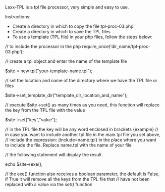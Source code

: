 Lexx-TPL is a tpl file processor, very simple and easy to use.

Instructions:
  - Create a directory in which to copy the file tpl-proc-03.php
  - Create a directory in which to save the TPL files
  - To use a template (TPL file) in your php files, follow the steps below:
 
// to include the processor in the php
require_once('dir_name/tpl-proc-03.php');

// create a tpl object and enter the name of the template file

$site = new tpl("your-template-name.tpl");

// set the location and name of the directory where we have the TPL file or files

$site->set_template_dir("template_dir_location_and_name");

// execute $site->set() as many times as you need, this function will replace the key from the TPL file with the value

$site->set("key","value");

// in the TPL file the key will be any word enclosed in brackets {example}
// in case you want to include another tpl file in the main tpl file you set above,
// include the expression: {include=name.tpl} in the place where you want to include the file. Replace name.tpl with the name of your file

// the following statement will display the result.

echo $site->exe();

// the exe() function also receives a boolean parameter, the default is False, if True it will remove all the keys from the TPL file that
// have not been replaced with a value via the set() function
